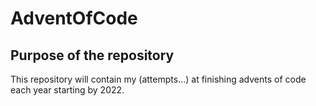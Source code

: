 # AdventOfCode

## Purpose of the repository

This repository will contain my (attempts...) at finishing
advents of code each year starting by 2022.
